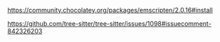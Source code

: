 https://community.chocolatey.org/packages/emscripten/2.0.16#install

https://github.com/tree-sitter/tree-sitter/issues/1098#issuecomment-842326203